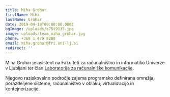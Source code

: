 ```yaml
---
title: Miha Grohar
firstName: Miha
lastName: Grohar
date: 2019-04-19T00:00:00.000Z
bgImage: /uploads/c75t9135.jpg
image: uploads/team_miha_grohar.jpg
phone: +368 1 479 8208
email: miha.grohar@fri.uni-lj.si
redirect: ''
---
```

Miha Grohar je asistent na Fakulteti za računalništvo in informatiko Univerze v Ljubljani ter član [Laboratorija za računalniške komunikacije](https://www.fri.uni-lj.si/sl/laboratorij/lrk).

Njegovo raziskovalno področje zajema programsko definirana omrežja, porazdeljene sisteme, računalništvo v oblaku, virtualizacijo in kontejnerizacijo. 
